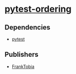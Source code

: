 # [pytest-ordering](https://pypi.org/project/pytest-ordering)

## Dependencies
- [pytest](packages/p/pytest.md)



## Publishers
- [FrankTobia](https://pypi.org/user/FrankTobia)

